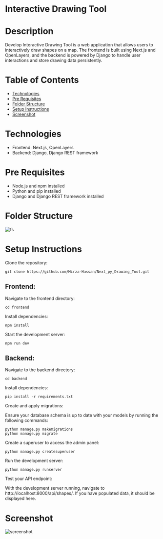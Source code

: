 # Interactive Drawing Tool

# Description
Develop Interactive Drawing Tool is a web application that allows users to interactively draw shapes on a map. The frontend is built using Next.js and OpenLayers, and the backend is powered by Django to handle user interactions and store drawing data persistently.

# Table of Contents
- [Technologies](#Technologies)
- [Pre Requisites](#pre-requisites)
- [Folder Structure](#folder-structure)
- [Setup Instructions](#setup-instructions)
- [Screenshot](#screenshot)

# Technologies

- Frontend: Next.js, OpenLayers
- Backend: Django, Django REST framework

# Pre Requisites

- Node.js and npm installed
- Python and pip installed
- Django and Django REST framework installed

# Folder Structure

![fs](https://github.com/Mirza-Hassan/Next_py_Drawing_Tool/assets/17096257/cd68fe3b-9efb-4b20-a46e-4187d8574857)


# Setup Instructions

Clone the repository:
```
git clone https://github.com/Mirza-Hassan/Next_py_Drawing_Tool.git
```
## Frontend:

Navigate to the frontend directory:
```
cd frontend
```
Install dependencies:
```
npm install
```
Start the development server:
```
npm run dev
```

## Backend:

Navigate to the backend directory:
```
cd backend
```
Install dependencies:
```
pip install -r requirements.txt
```
Create and apply migrations:

Ensure your database schema is up to date with your models by running the following commands:
```
python manage.py makemigrations
python manage.py migrate

```
Create a superuser to access the admin panel:
```
python manage.py createsuperuser
```
Run the development server:
```
python manage.py runserver
```
Test your API endpoint:

With the development server running, navigate to http://localhost:8000/api/shapes/. If you have populated data, it should be displayed here.

# Screenshot
![screenshot](https://github.com/Mirza-Hassan/Next_py_Drawing_Tool/assets/17096257/87244ee3-0dfd-4245-a40d-a7e4ca9d60a0)


